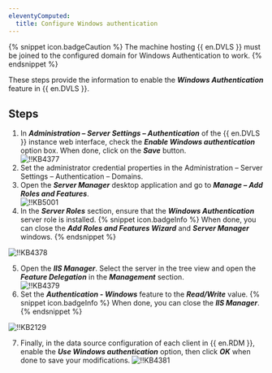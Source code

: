 ```yaml
---
eleventyComputed:
  title: Configure Windows authentication
---
```

{% snippet icon.badgeCaution %}
The machine hosting {{ en.DVLS }} must be joined to the configured domain for Windows Authentication to work.
{% endsnippet %}

These steps provide the information to enable the ***Windows Authentication*** feature in {{ en.DVLS }}. 

## Steps

1. In ***Administration – Server Settings – Authentication*** of the {{ en.DVLS }} instance web interface, check the ***Enable Windows authentication*** option box. When done, click on the ***Save*** button.  
![!!KB4377](https://webdevolutions.azureedge.net/docs/en/kb/KB4377.png) 
1. Set the administrator credential properties in the Administration – Server Settings – Authentication – Domains. 
2. Open the ***Server Manager*** desktop application and go to ***Manage – Add Roles and Features***.  
![!!KB5001](https://webdevolutions.azureedge.net/docs/en/kb/KB5001.png) 
1. In the ***Server Roles*** section, ensure that the ***Windows Authentication*** server role is installed. 
{% snippet icon.badgeInfo %} 
When done, you can close the ***Add Roles and Features Wizard*** and ***Server Manager*** windows. 
{% endsnippet %}
 
![!!KB4378](https://webdevolutions.azureedge.net/docs/en/kb/KB4378.png) 

5. Open the ***IIS Manager***. Select the server in the tree view and open the ***Feature Delegation*** in the ***Management*** section.  
![!!KB4379](https://webdevolutions.azureedge.net/docs/en/kb/KB4379.png) 
1. Set the ***Authentication - Windows*** feature to the ***Read/Write*** value. 
{% snippet icon.badgeInfo %} 
When done, you can close the ***IIS Manager***. 
{% endsnippet %}
 
![!!KB2129](https://webdevolutions.azureedge.net/docs/en/kb/KB2129.png) 

7. Finally, in the data source configuration of each client in {{ en.RDM }}, enable the ***Use Windows authentication*** option, then click ***OK*** when done to save your modifications. 
![!!KB4381](https://webdevolutions.azureedge.net/docs/en/kb/KB4381.png)